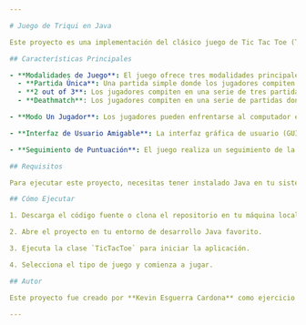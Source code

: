```yaml
---

# Juego de Triqui en Java

Este proyecto es una implementación del clásico juego de Tic Tac Toe (Triqui) en Java. Ofrece varias modalidades de juego, incluyendo partidas únicas, "2 out of 3" y "Deathmatch", además de la opción de jugar contra la máquina en el modo de un solo jugador.

## Características Principales

- **Modalidades de Juego**: El juego ofrece tres modalidades principales:
  - **Partida Única**: Una partida simple donde los jugadores compiten por la victoria en un solo juego.
  - **2 out of 3**: Los jugadores compiten en una serie de tres partidas, y el ganador debe ganar al menos dos para llevarse la victoria.
  - **Deathmatch**: Los jugadores compiten en una serie de partidas donde el ganador será el primero en obtener un punto.

- **Modo Un Jugador**: Los jugadores pueden enfrentarse al computador en el modo de un solo jugador, desafiando su habilidad en el juego.

- **Interfaz de Usuario Amigable**: La interfaz gráfica de usuario (GUI) es fácil de usar y permite a los jugadores realizar sus movimientos de manera intuitiva.

- **Seguimiento de Puntuación**: El juego realiza un seguimiento de la puntuación de los jugadores a lo largo de las partidas y anuncia al ganador al final de cada modalidad.

## Requisitos

Para ejecutar este proyecto, necesitas tener instalado Java en tu sistema.

## Cómo Ejecutar

1. Descarga el código fuente o clona el repositorio en tu máquina local.

2. Abre el proyecto en tu entorno de desarrollo Java favorito.

3. Ejecuta la clase `TicTacToe` para iniciar la aplicación.

4. Selecciona el tipo de juego y comienza a jugar.

## Autor

Este proyecto fue creado por **Kevin Esguerra Cardona** como ejercicio práctico para el primer parcial del curso de programación orientada a objetos IS453 de la carrera de Ingeniería en Sistemas y Computación de la Universidad Tecnológica de Pereira.

---
```

